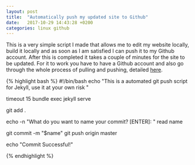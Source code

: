 ```yaml
---
layout: post
title:  "Automatically push my updated site to Github"
date:   2017-10-29 14:43:28 +0200
categories: linux github
---
```


This is a very simple script I made that allows me to edit my website
locally, build it locally and as soon as I am satisfied I can push it to my
Github account. After this is completed it takes a couple of minutes for
the site to be updated. For it to work you have to have a Github account
and also go through the whole process of pulling and pushing, detailed
[here](https://help.github.com/articles/github-flow/).
 

{% highlight bash %}
#!/bin/bash
echo "This is a automated git push script for Jekyll, use it at your own risk "

timeout 15 bundle exec jekyll serve

git add .

echo -n "What do you want to name your commit? [ENTER]: "
read name

git commit -m "$name"
git push origin master

echo "Commit Successful!"

{% endhighlight %}

